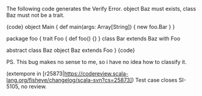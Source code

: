 The following code generates the Verify Error. object Baz must exists, class Baz must not be a trait.

{code}
object Main {
  def main(args: Array[String]) {
    new foo.Bar
  }
}

package foo {
  trait Foo { def foo() {} }
  class Bar extends Baz with Foo
  
  abstract class Baz
  object Baz extends Foo
}
{code}

PS. This bug makes no sense to me, so i have no idea how to classify it.

(extempore in [r25873|https://codereview.scala-lang.org/fisheye/changelog/scala-svn?cs=25873]) Test case closes SI-5105, no review.
